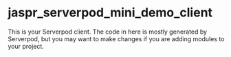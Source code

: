 # jaspr_serverpod_mini_demo_client

This is your Serverpod client. The code in here is mostly generated by
Serverpod, but you may want to make changes if you are adding modules to your
project.
